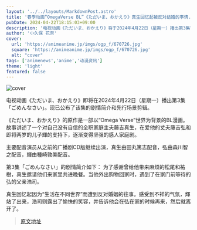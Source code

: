 ```yaml
---
layout: '../../layouts/MarkdownPost.astro'
title: '春季动画“OmegaVerse BL”《ただいま、おかえり》真生回忆起被反对结婚的事情...第3集先行剪辑'
pubDate: 2024-04-22T18:15:03+09:00
description: '电视动画《ただいま、おかえり》将于2024年4月22日（星期一）播出第3集“对不起”的剧情简介和先行场景剪辑。'
author: '小久保 花奈'
cover:
  url: 'https://animeanime.jp/imgs/ogp_f/670726.jpg'
  square: 'https://animeanime.jp/imgs/ogp_f/670726.jpg'
  alt: "cover"
tags: ['animenews','anime','动漫资讯']
theme: 'light'
featured: false
---
```

![cover](https://animeanime.jp/imgs/ogp_f/670726.jpg) 

电视动画《ただいま、おかえり》即将在2024年4月22日（星期一）播出第3集「ごめんなさい」。现已公布了该集的剧情简介和先行场景剪辑。

《ただいま、おかえり》的原作是一部以“Omega Verse”世界为背景的BL漫画。故事讲述了一个对自己没有自信的全职家庭主夫藤吉真生，在爱他的丈夫藤吉弘和即将两岁的儿子輝的支持下，逐渐变得坚强的感人家庭剧。

主要配音演员从之前的广播剧CD版继续出演，真生由田丸篤志配音，弘由森川智之配音，輝由種崎敦美配音。

第3集「ごめんなさい」的剧情简介如下：
为了感谢曾给他带来麻烦的松尾和祐樹，真生邀请他们来家里共进晚餐。当他外出购物回家时，遇到了在家门前等待的弘的父亲浩司。

真生回忆起因为“生活在不同世界”而遭到反对婚姻的往事。感受到不祥的气氛，輝站了出来，浩司则露出了愉快的笑容，并告诉他会在弘在家的时候再来，然后就离开了。 

>[原文地址](https://animeanime.jp/article/2024/04/22/84007.html)  